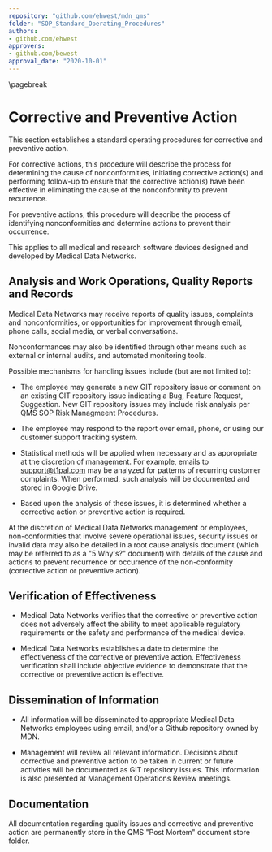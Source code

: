 ```yaml
---
repository: "github.com/ehwest/mdn_qms"
folder: "SOP_Standard_Operating_Procedures"
authors:
- github.com/ehwest
approvers:
- github.com/bewest
approval_date: "2020-10-01"
---
```


\pagebreak
# Corrective and Preventive Action

This section  establishes a standard operating procedures for corrective and preventive action.

For corrective actions, this procedure will describe the process for determining the cause of nonconformities, initiating corrective action(s) and performing follow-up to ensure that the corrective action(s) have been effective in eliminating the cause of the nonconformity to prevent recurrence.

For preventive actions, this procedure will describe the process of identifying nonconformities and determine actions to prevent their occurrence.

This applies to all medical and research software devices designed and developed by Medical Data Networks.

## Analysis and Work Operations, Quality Reports and Records

Medical Data Networks may receive reports of quality issues, complaints and nonconformities, or opportunities for improvement through email, phone calls, social media, or verbal conversations. 

Nonconformances may also be identified through other means such as external or internal audits, and automated monitoring tools. 

Possible mechanisms for handling issues include (but are not limited to):

 * The employee may generate a new GIT repository issue or comment on an existing GIT repository issue indicating a Bug, Feature Request, Suggestion. New GIT repository issues may include risk analysis per QMS SOP Risk Managmeent Procedures.
 
 * The employee may respond to the report over email, phone, or using our customer support tracking system.
 
 * Statistical methods will be applied when necessary and as appropriate at the discretion of management. For example, emails to [support@t1pal.com](mailto:support@t1pal.com) may be analyzed for patterns of recurring customer complaints. When performed, such analysis will be documented and stored in Google Drive.
 
 * Based upon the analysis of these issues, it is determined whether a corrective action or preventive action is required.

At the discretion of Medical Data Networks management or employees, non-conformities that involve severe operational issues, security issues or invalid data may also be detailed in a root cause analysis document (which may be referred to as a &quot;5 Why&#39;s?&quot; document) with details of the cause and actions to prevent recurrence or occurrence of the non-conformity (corrective action or preventive action).

## Verification of Effectiveness

 * Medical Data Networks verifies that the corrective or preventive action does not adversely affect the ability to meet applicable regulatory requirements or the safety and performance of the medical device.
 
 * Medical Data Networks establishes a date to determine the effectiveness of the corrective or preventive action. Effectiveness verification shall include objective evidence to demonstrate that the corrective or preventive action is effective.

## Dissemination of Information

 * All information will be disseminated to appropriate Medical Data Networks employees using email, and/or a Github repository owned by MDN.
 
 * Management will review all relevant information. Decisions about corrective and preventive action to be taken in current or future activities will be documented as GIT repository issues. This information is also presented at Management Operations Review meetings.

## Documentation

All documentation regarding quality issues and corrective and preventive action are permanently store in the QMS "Post Mortem" document store folder.

